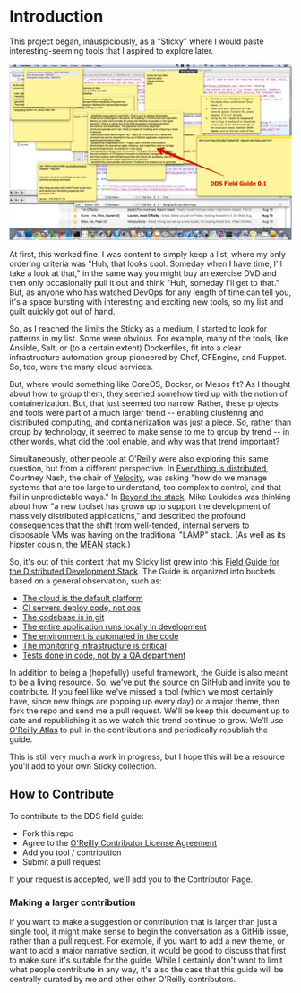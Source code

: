 # Introduction

This project began, inauspiciously, as a "Sticky" where I would paste interesting-seeming tools that I aspired to explore later.  
 
<img src="images/field-guide-sticky.png"/>    

At first, this worked fine.  I was content to simply keep a list, where my only ordering criteria was "Huh, that looks cool.  Someday when I have time, I'll take a look at that," in the same way you might buy an exercise DVD and then only occasionally pull it out and think "Huh, someday I'll get to that."  But, as anyone who has watched DevOps for any length of time can tell you, it's a space bursting with interesting and exciting new tools, so my list and guilt quickly got out of hand.  

So, as I reached the limits the Sticky as a medium, I started to look for patterns in my list.  Some were obvious.  For example, many of the tools, like Ansible, Salt, or (to a certain extent) Dockerfiles, fit into a clear infrastructure automation group pioneered by Chef, CFEngine, and Puppet. So, too, were the many cloud services.  

But, where would something like CoreOS, Docker, or Mesos fit?  As I thought about how to group them, they seemed somehow tied up with the notion of containerization.  But, that just seemed too narrow.  Rather, these projects and tools were part of a much larger trend -- enabling clustering and distributed computing, and containerization was just a piece.  So, rather than group by technology, it seemed to make sense to me to group by trend -- in other words, what did the tool enable, and why was that trend important?  

Simultaneously, other people at O'Reilly were also exploring this same question, but from a different perspective.  In [Everything is distributed](http://radar.oreilly.com/2014/05/everything-is-distributed.html), Courtney Nash, the chair of [Velocity](http://velocityconf.com/),  was asking "how do we manage systems that are too large to understand, too complex to control, and that fail in unpredictable ways."   In [Beyond the stack](http://radar.oreilly.com/2014/05/beyond-the-stack.html), Mike Loukides was thinking about how "a new toolset has grown up to support the development of massively distributed applications," and described the profound consequences  that the shift from well-tended, internal servers to disposable VMs was having on the traditional "LAMP" stack.  (As well as its hipster cousin, the [MEAN stack](http://meanjs.org/).)  

So, it's out of this context that my Sticky list grew into this [Field Guide for the Distributed Development Stack](http://odewahn.github.io/dds-field-guide/).  The Guide is organized into buckets based on a general observation, such as:

* [The cloud is the default platform](http://sites.oreilly.com/odewahn/dds-field-guide/ch01.html)
* [CI servers deploy code, not ops](http://sites.oreilly.com/odewahn/dds-field-guide/ch02.html)
* [The codebase is in git](http://sites.oreilly.com/odewahn/dds-field-guide/ch03.html)
* [The entire application runs locally in development](http://sites.oreilly.com/odewahn/dds-field-guide/ch04.html)
* [The environment is automated in the code](http://sites.oreilly.com/odewahn/dds-field-guide/ch05.html)
* [The monitoring infrastructure is critical](http://sites.oreilly.com/odewahn/dds-field-guide/ch06.html)
* [Tests done in code, not by a QA department](http://sites.oreilly.com/odewahn/dds-field-guide/ch07.html)

In addition to being a (hopefully) useful framework, the Guide is also meant to be a living resource.  So, [we've put the source on GitHub](https://github.com/odewahn/dds-field-guide) and invite you to contribute.  If you feel like we've missed a tool (which we most certainly have, since new things are popping up every day) or a major theme, then fork the repo and send me a pull request.  We'll be keep this document up to date and republishing it as we watch this trend continue to grow.  We'll use [O'Reilly Atlas](atlas.oreilly.com) to pull in the contributions and periodically republish the guide.

This is still very much a work in progress, but I hope this will be a resource you'll add to your own Sticky collection.

## How to Contribute

To contribute to the DDS field guide:
* Fork this repo
* Agree to the [O'Reilly Contributor License Agreement](http://contributor-agreements.oreilly.com/)
* Add you tool / contribution
* Submit a pull request

If your request is accepted, we'll add you to the Contributor Page.

### Making a larger contribution

If you want to make a suggestion or contribution that is larger than just a single tool, it might make sense to begin the conversation as a GitHib issue, rather than a pull request.  For example, if you want to add a new theme, or want to add a major narrative section, it would be good to discuss that first to make sure it's suitable for the guide.  While I certainly don't want to limit what people contribute in any way, it's also the case that this guide will be centrally curated by me and other other O'Reilly contributors.
 
